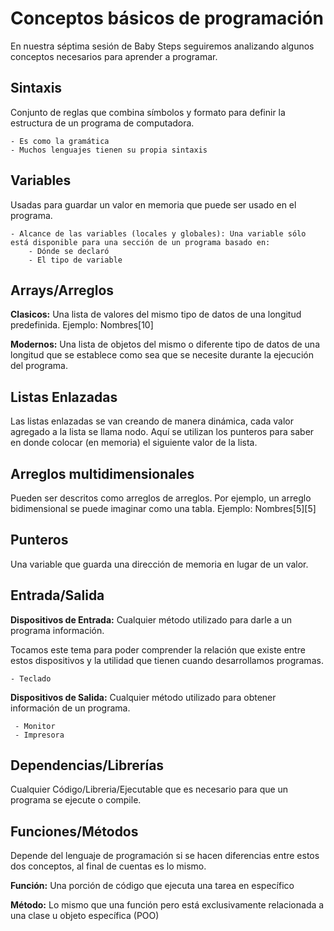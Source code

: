 Conceptos básicos de programación
==

En nuestra séptima sesión de Baby Steps seguiremos analizando algunos conceptos necesarios para aprender a programar.

Sintaxis
--

Conjunto de reglas que combina símbolos y formato para definir la estructura de un programa de computadora.

    - Es como la gramática
    - Muchos lenguajes tienen su propia sintaxis

Variables
--

Usadas para guardar un valor en memoria que puede ser usado en el programa.

    - Alcance de las variables (locales y globales): Una variable sólo está disponible para una sección de un programa basado en:
        - Dónde se declaró
        - El tipo de variable

Arrays/Arreglos
--

**Clasicos:** Una lista de valores del mismo tipo de datos de una longitud predefinida. Ejemplo: Nombres[10]

**Modernos:** Una lista de objetos del mismo o diferente tipo de datos de una longitud que se establece como sea que se necesite durante la ejecución del programa.

Listas Enlazadas
--

Las listas enlazadas se van creando de manera dinámica, cada valor agregado a la lista se llama nodo. Aquí se utilizan los punteros para saber en donde colocar (en memoria) el siguiente valor de la lista.


Arreglos multidimensionales
--

Pueden ser descritos como arreglos de arreglos. Por ejemplo, un arreglo bidimensional se puede imaginar como una tabla. Ejemplo: Nombres[5][5]


Punteros
--

Una variable que guarda una dirección de memoria en lugar de un valor.


Entrada/Salida
--

**Dispositivos de Entrada:** Cualquier método utilizado para darle a un programa información.

Tocamos este tema para poder comprender la relación que existe entre estos dispositivos y la utilidad que tienen cuando desarrollamos programas.

    - Teclado

**Dispositivos de Salida:** Cualquier método utilizado para obtener información de un programa.

     - Monitor
     - Impresora


Dependencias/Librerías
--

Cualquier Código/Libreria/Ejecutable que es necesario para que un programa se ejecute o compile.


Funciones/Métodos
--

Depende del lenguaje de programación si se hacen diferencias entre estos dos conceptos, al final de cuentas es lo mismo.

**Función:** Una porción de código que ejecuta una tarea en específico

**Método:** Lo mismo que una función pero está exclusivamente relacionada a una clase u objeto específica (POO)